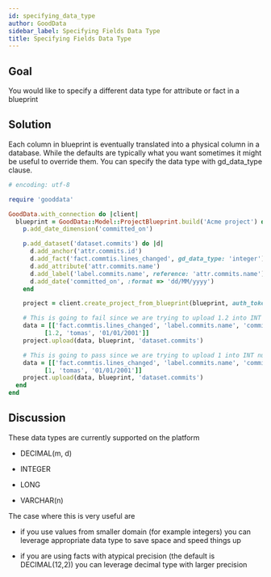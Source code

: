 ```yaml
---
id: specifying_data_type
author: GoodData
sidebar_label: Specifying Fields Data Type
title: Specifying Fields Data Type
---
```


Goal
-------

You would like to specify a different data type for attribute or fact in
a blueprint

Solution
--------

Each column in blueprint is eventually translated into a physical column
in a database. While the defaults are typically what you want sometimes
it might be useful to override them. You can specify the data type with
gd\_data\_type clause.


```ruby
# encoding: utf-8

require 'gooddata'

GoodData.with_connection do |client|
  blueprint = GoodData::Model::ProjectBlueprint.build('Acme project') do |p|
    p.add_date_dimension('committed_on')

    p.add_dataset('dataset.commits') do |d|
      d.add_anchor('attr.commits.id')
      d.add_fact('fact.commtis.lines_changed', gd_data_type: 'integer')
  	  d.add_attribute('attr.commits.name')
      d.add_label('label.commits.name', reference: 'attr.commits.name')
      d.add_date('committed_on', :format => 'dd/MM/yyyy')
    end

    project = client.create_project_from_blueprint(blueprint, auth_token: 'token')

    # This is going to fail since we are trying to upload 1.2 into INT numeric type
    data = [['fact.commtis.lines_changed', 'label.commits.name', 'committed_on'],
          [1.2, 'tomas', '01/01/2001']]
    project.upload(data, blueprint, 'dataset.commits')

    # This is going to pass since we are trying to upload 1 into INT numeric type
    data = [['fact.commtis.lines_changed', 'label.commits.name', 'committed_on'],
          [1, 'tomas', '01/01/2001']]
    project.upload(data, blueprint, 'dataset.commits')
  end
end
```

Discussion
----------

These data types are currently supported on the platform

-   DECIMAL(m, d)

-   INTEGER

-   LONG

-   VARCHAR(n)

The case where this is very useful are

-   if you use values from smaller domain (for example integers) you can
    leverage appropriate data type to save space and speed things up

-   if you are using facts with atypical precision (the default is
    DECIMAL(12,2)) you can leverage decimal type with larger precision
